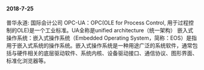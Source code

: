#### 2018-7-25
普华永道: 国际会计公司
OPC-UA：OPC(OLE for Process Control, 用于过程控制的OLE)是一个工业标准。UA全称是unified architecture（统一架构）
嵌入式操作系统：嵌入式操作系统（Embedded Operating System，简称：EOS）是指用于嵌入式系统的操作系统。嵌入式操作系统是一种用途广泛的系统软件，通常包括与硬件相关的底层驱动软件、系统内核、设备驱动接口、通信协议、图形界面、标准化浏览器等。

